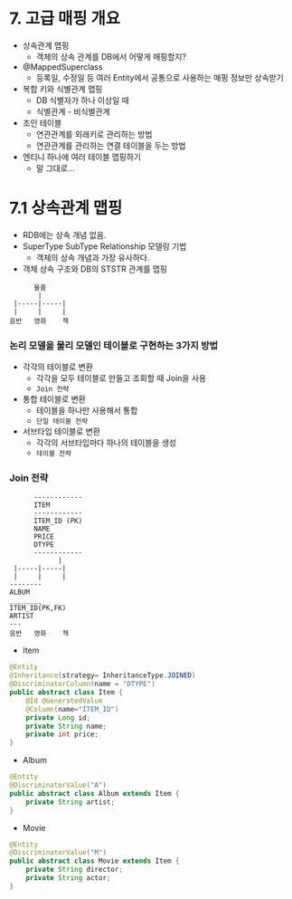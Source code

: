 
# 7. 고급 매핑 개요

* 상속관계 맵핑
	* 객체의 상속 관계를 DB에서 어떻게 매핑할지?
* @MappedSuperclass
	* 등록일, 수정일 등 여러 Entity에서 공통으로 사용하는 매핑 정보만 상속받기
* 복합 키와 식별관계 맵핑
	* DB 식별자가 하나 이상일 때
	* 식별관계 - 비식별관계
* 조인 테이블
	* 연관관계를 외래키로 관리하는 방법
	* 연관관계를 관리하는 연결 테이블을 두는 방법
* 엔티니 하나에 여러 테이블 맵핑하기
	* 말 그대로...

# 7.1 상속관계 맵핑

* RDB에는 상속 개념 없음.
* SuperType SubType Relationship 모델링 기법
	* 객체의 상속 개념과 가장 유사하다.
* 객체 상속 구조와 DB의 STSTR 관계를 맵핑
```
      물품
       |
 |-----|-----|
 |     |     |
음반   영화    책
```
### 논리 모델을 물리 모델인 테이블로 구현하는 3가지 방법
* 각각의 테이블로 변환
	* 각각을 모두 테이블로 만들고 조회할 때 Join을 사용
	* `Join 전략`
* 통합 테이블로 변환
	* 테이블을 하나만 사용해서 통합
	* `단일 테이블 전략`
* 서브타입 테이블로 변환
	* 각각의 서브타입마다 하나의 테이블을 생성
	* `테이블 전략`

### Join 전략
```
      ------------
      ITEM
      ------------
      ITEM_ID (PK)
      NAME
      PRICE
      DTYPE
      ------------
            |
 |-----|-----|
 |     |     |
--------
ALBUM
________
ITEM_ID(PK,FK)
ARTIST
---
음반   영화    책
```
* Item
```java
@Entity
@Inheritance(strategy= InheritanceType.JOINED)
@DiscriminatorColumn(name = "DTYPE")
public abstract class Item {
	@Id @GeneratedValue
	@Column(name="ITEM_ID")
	private Long id;
	private String name;
	private int price;
}
```

* Album
```java
@Entity
@DiscriminatorValue("A")
public abstract class Album extends Item {
	private String artist;
}
```

* Movie
```java
@Entity
@DiscriminatorValue("M")
public abstract class Movie extends Item {
	private String director;
	private String actor;
}
```

<!--stackedit_data:
eyJoaXN0b3J5IjpbMTkxMjM3MjM0NiwtMTI3NTYxMDE1NSwtMT
Q2MTEzMjU3OCwtOTA4MTAzNzc3LDU2NTU0ODgxMF19
-->